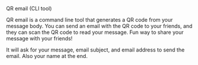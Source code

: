 QR email (CLI tool)

QR email is a command line tool that generates a QR code from your message body.
You can send an email with the QR code to your friends, and they can scan the QR code to read your message.
Fun way to share your message with your friends!

It will ask for your message, email subject, and email address to send the email. Also your name at the end.